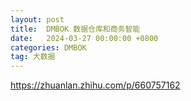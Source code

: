 ```yaml
---
layout: post
title:  DMBOK 数据仓库和商务智能
date:   2024-03-27 00:00:00 +0800
categories: DMBOK
tag: 大数据
---
```




https://zhuanlan.zhihu.com/p/660757162
